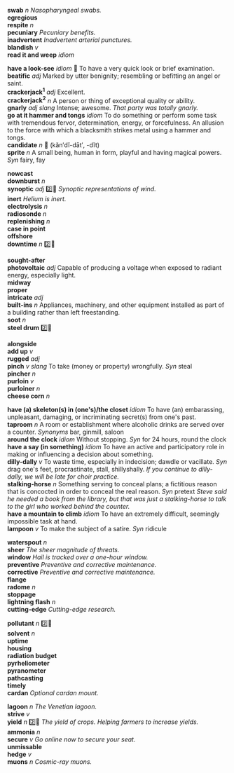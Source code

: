

__swab__ _n_ _Nasopharyngeal swabs._  
__egregious__  
__respite__ _n_  
__pecuniary__ _Pecuniary benefits._  
__inadvertent__ _Inadvertent arterial punctures._  
__blandish__ _v_  
__read it and weep__ _idiom_  

__have a look-see__ _idiom_ :dart: To have a very quick look or brief examination.  
__beatific__ _adj_ Marked by utter benignity; resembling or befitting an angel or saint.  
__crackerjack<sup>1</sup>__ _adj_ Excellent.  
__crackerjack<sup>2</sup>__ _n_ A person or thing of exceptional quality or ability.  
__gnarly__ _adj_ _slang_ Intense; awesome. _That party was totally gnarly._  
__go at it hammer and tongs__ _idiom_ To do something or perform some task with tremendous fervor, determination, energy, or forcefulness. An allusion to the force with which a blacksmith strikes metal using a hammer and tongs.  
__candidate__ _n_ :mega: (kăn′dĭ-dāt′, -dĭt)  
__sprite__ _n_ A small being, human in form, playful and having magical powers. _Syn_ fairy, fay  

__nowcast__  
__downburst__ _n_  
__synoptic__ _adj_ :two::hammer: _Synoptic representations of wind._  
__inert__ _Helium is inert._  
__electrolysis__ _n_  
__radiosonde__ _n_  
__replenishing__ _n_  
__case in point__  
__offshore__  
__downtime__ _n_ :two::hammer:  

__sought-after__  
__photovoltaic__ _adj_ Capable of producing a voltage when exposed to radiant energy, especially light.  
__midway__  
__proper__  
__intricate__ _adj_  
__built-ins__ _n_ Appliances, machinery, and other equipment installed as part of a building rather than left freestanding.  
__soot__ _n_  
__steel drum__ :two::hammer:  

__alongside__  
__add up__ _v_  
__rugged__ _adj_  
__pinch__ _v_  _slang_ To take (money or property) wrongfully. _Syn_ steal  
__pincher__ _n_  
__purloin__ _v_  
__purloiner__ _n_  
__cheese corn__ _n_  

__have (a) skeleton(s) in (one's)/the closet__ _idiom_ To have (an) embarassing, unpleasant, damaging, or incriminating secret(s) from one's past.  
__taproom__ _n_ A room or establishment where alcoholic drinks are served over a counter. _Synonyms_ bar, ginmill, saloon  
__around the clock__ _idiom_ Without stopping. _Syn_ for 24 hours, round the clock  
__have a say (in something)__ _idiom_ To have an active and participatory role in making or influencing a decision about something.  
__dilly-dally__ _v_ To waste time, especially in indecision; dawdle or vacillate. _Syn_ drag one's feet, procrastinate, stall, shillyshally. _If you continue to dilly-dally, we will be late for choir practice._  
__stalking-horse__ _n_ Something serving to conceal plans; a fictitious reason that is concocted in order to conceal the real reason. _Syn_ pretext _Steve said he needed a book from the library, but that was just a stalking-horse to talk to the girl who worked behind the counter._  
__have a mountain to climb__ _idiom_ To have an extremely difficult, seemingly impossible task at hand.  
__lampoon__ _v_ To make the subject of a satire. _Syn_ ridicule  

__waterspout__ _n_  
__sheer__ _The sheer magnitude of threats._  
__window__ _Hail is tracked over a one-hour window._  
__preventive__ _Preventive and corrective maintenance._  
__corrective__ _Preventive and corrective maintenance._  
__flange__  
__radome__ _n_  
__stoppage__  
__lightning flash__ _n_  
__cutting-edge__ _Cutting-edge research._  

__pollutant__ _n_ :two::hammer:  
__solvent__ _n_  
__uptime__  
__housing__  
__radiation budget__  
__pyrheliometer__  
__pyranometer__  
__pathcasting__  
__timely__  
__cardan__ _Optional cardan mount._  

__lagoon__ _n_ _The Venetian lagoon._  
__strive__ _v_  
__yield__ _n_ :two::hammer: _The yield of crops._ _Helping farmers to increase yields._  
__ammonia__ _n_  
__secure__ _v_ _Go online now to secure your seat._  
__unmissable__  
__hedge__ _v_  
__muons__ _n_ _Cosmic-ray muons._  

